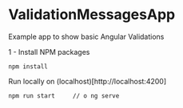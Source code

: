 # ValidationMessagesApp

Example app to show basic Angular Validations

1 - Install NPM packages
```
npm install
```

Run locally on (localhost)[http://localhost:4200]

```
npm run start     // o ng serve
```
